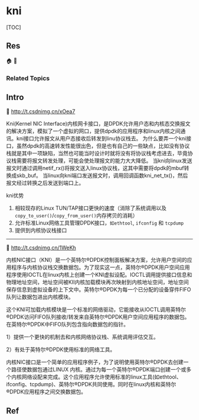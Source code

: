 # kni

[TOC]



## Res
🏠 
🚧 


### Related Topics



## Intro
🔗 http://t.csdnimg.cn/xOea7

Kni(Kernel NIC Interface)内核网卡接口，是DPDK允许用户态和内核态交换报文的解决方案，模拟了一个虚拟的网口，提供dpdk的应用程序和linux内核之间通讯。kni接口允许报文从用户态接收后转发到linu协议栈去。 为什么要弄一个kni接口，虽然dpdk的高速转发性能很出色，但是也有自己的一些缺点，比如没有协议栈就是其中一项缺陷，当然也可能当时设计时就将没有将协议栈考虑进去，毕竟协议栈需要将报文转发处理，可能会使处理报文的能力大大降低。
当kni向linux发送报文时通过调用netif_rx()将报文送入linux协议栈，这其中需要将dpdk的mbuf转换成skb_buf。
当linux向kni端口发送报文时，调用回调函数kni_net_tx()，然后报文经过转换之后发送到端口上。

kni优势
1. 相较现存的Linux TUN/TAP接口更快的速度（消除了系统调用以及`copy_to_user()`/`copy_from_user()`内存拷贝的消耗）
2. 允许标准Linux网络工具管理DPDK接口，`如ethtool`, `ifconfig` 和 `tcpdump`
3. 提供到内核协议栈接口

---
🔗 http://t.csdnimg.cn/1WeKh

内核NIC接口（KNI）是一个英特尔®DPDK控制面板解决方案，允许用户空间的应用程序与内核协议栈交换数据包。为了现实这一点，英特尔®DPDK用户空间应用程序使用IOCTL在linux内核上创建一个KNI虚拟设配。IOCTL调用提供接口信息和物理地址空间，地址空间被KII内核加载模块再次映射到内核地址空间，地址空间保存信息到虚拟设备的上下文中。英特尔®DPDK为每一个已分配的设备穿件FIFO队列让数据包进出内核模块。

这个KNI可加载内核模块是一个标准的网络驱动，它能接收从IOCTL调用英特尔®DPDK访问FIFO队列接收/转发来自英特尔®DPDK用户空间应用程序的数据包。在英特尔®DPDK中FIFO队列包含指向数据包的指针。

1）提供一个更快的机制去和内核网络协议栈、系统调用评估交互。

2）有处于英特尔®DPDK使用标准的网络工具。

内核NIC接口是一个简单的应用程序例子，为了说明使用英特尔®DPDK去创建一个路径使数据包通过LINUX 内核。通过为每一个英特尔®DPDK端口创建一个或多个内核网络设配来完成。这个应用程序允许使用标准的linux工具(如ethtool、ifconfig、tcpdump)、英特尔®DPDK共同使用。同时在linux内核和英特尔®DPDK应用程序之间交换数据包。



## Ref
[dpdk之kni使用 | CSDN]: http://t.csdnimg.cn/xOea7
